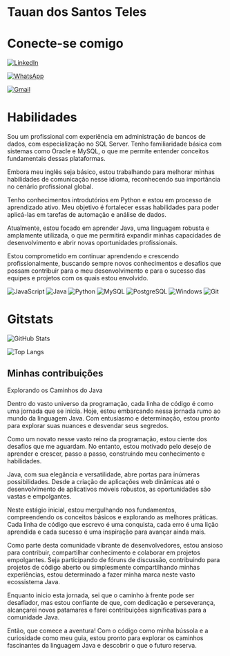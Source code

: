 
# Tauan dos Santos Teles

# Conecte-se comigo

[![LinkedIn](https://img.shields.io/badge/LinkedIn-0077B5?style=for-the-badge&logo=linkedin&logoColor=white)](https://www.linkedin.com/in//tauan-dos-santos-teles-0a69ab239)

[![WhatsApp](https://img.shields.io/badge/WhatsApp-25D366?style=for-the-badge&logo=whatsapp&logoColor=white)](https://wa.me/+5571989260713)

[![Gmail](https://img.shields.io/badge/Gmail-333333?style=for-the-badge&logo=gmail&logoColor=red)](mailto:tauansantosteles98@gmail.com)

# Habilidades

Sou um profissional com experiência em administração de bancos de dados, com especialização no SQL Server. Tenho familiaridade básica com sistemas como Oracle e MySQL, o que me permite entender conceitos fundamentais dessas plataformas.

Embora meu inglês seja básico, estou trabalhando para melhorar minhas habilidades de comunicação nesse idioma, reconhecendo sua importância no cenário profissional global.

Tenho conhecimentos introdutórios em Python e estou em processo de aprendizado ativo. Meu objetivo é fortalecer essas habilidades para poder aplicá-las em tarefas de automação e análise de dados.

Atualmente, estou focado em aprender Java, uma linguagem robusta e amplamente utilizada, o que me permitirá expandir minhas capacidades de desenvolvimento e abrir novas oportunidades profissionais.

Estou comprometido em continuar aprendendo e crescendo profissionalmente, buscando sempre novos conhecimentos e desafios que possam contribuir para o meu desenvolvimento e para o sucesso das equipes e projetos com os quais estou envolvido.

![JavaScript](https://img.shields.io/badge/JavaScript-F7DF1E?style=for-the-badge&logo=javascript&logoColor=black)
![Java](https://img.shields.io/badge/java-%23ED8B00.svg?style=for-the-badge&logo=openjdk&logoColor=white)
![Python](https://img.shields.io/badge/python-3670A0?style=for-the-badge&logo=python&logoColor=ffdd54)
![MySQL](https://img.shields.io/badge/MySQL-00000F?style=for-the-badge&logo=mysql&logoColor=white)
![PostgreSQL](https://img.shields.io/badge/PostgreSQL-000?style=for-the-badge&logo=postgresql)
![Windows](https://img.shields.io/badge/Windows-000?style=for-the-badge&logo=windows&logoColor=2CA5E0)
![Git](https://img.shields.io/badge/GIT-E44C30?style=for-the-badge&logo=git&logoColor=white)

# Gitstats

![GitHub Stats](https://github-readme-stats.vercel.app/api?username=Tauan&theme=transparent&bg_color=000&border_color=30A3DC&show_icons=true&icon_color=30A3DC&title_color=E94D5F&text_color=FFF)

![Top Langs](https://github-readme-stats-git-masterrstaa-rickstaa.vercel.app/api/top-langs/?username=Tauan&bg_color=000&border_color=30A3DC&title_color=E94D5F&text_color=FFF)

## Minhas contribuições 

Explorando os Caminhos do Java

Dentro do vasto universo da programação, cada linha de código é como uma jornada que se inicia. Hoje, estou embarcando nessa jornada rumo ao mundo da linguagem Java. Com entusiasmo e determinação, estou pronto para explorar suas nuances e desvendar seus segredos.

Como um novato nesse vasto reino da programação, estou ciente dos desafios que me aguardam. No entanto, estou motivado pelo desejo de aprender e crescer, passo a passo, construindo meu conhecimento e habilidades.

Java, com sua elegância e versatilidade, abre portas para inúmeras possibilidades. Desde a criação de aplicações web dinâmicas até o desenvolvimento de aplicativos móveis robustos, as oportunidades são vastas e empolgantes.

Neste estágio inicial, estou mergulhando nos fundamentos, compreendendo os conceitos básicos e explorando as melhores práticas. Cada linha de código que escrevo é uma conquista, cada erro é uma lição aprendida e cada sucesso é uma inspiração para avançar ainda mais.

Como parte desta comunidade vibrante de desenvolvedores, estou ansioso para contribuir, compartilhar conhecimento e colaborar em projetos empolgantes. Seja participando de fóruns de discussão, contribuindo para projetos de código aberto ou simplesmente compartilhando minhas experiências, estou determinado a fazer minha marca neste vasto ecossistema Java.

Enquanto inicio esta jornada, sei que o caminho à frente pode ser desafiador, mas estou confiante de que, com dedicação e perseverança, alcançarei novos patamares e farei contribuições significativas para a comunidade Java.

Então, que comece a aventura! Com o código como minha bússola e a curiosidade como meu guia, estou pronto para explorar os caminhos fascinantes da linguagem Java e descobrir o que o futuro reserva.
